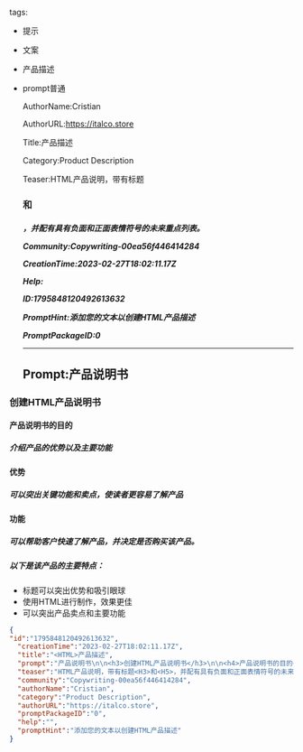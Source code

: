   tags: 
- 提示
- 文案
- 产品描述
- prompt普通

  AuthorName:Cristian

  AuthorURL:https://italco.store

  Title:<HTML>产品描述

  Category:Product Description

  Teaser:HTML产品说明，带有标题<H3>和<H5>，并配有具有负面和正面表情符号的未来重点列表。

  Community:Copywriting-00ea56f446414284

  CreationTime:2023-02-27T18:02:11.17Z

  Help:

  ID:1795848120492613632

  PromptHint:添加您的文本以创建HTML产品描述

  PromptPackageID:0

  ---

  ## Prompt:产品说明书

<h3>创建HTML产品说明书</h3>

<h4>产品说明书的目的</h4>
<h5>介绍产品的优势以及主要功能</h5>

<h4>优势</h4>
<h5>可以突出关键功能和卖点，使读者更容易了解产品</h5>

<h4>功能</h4>
<h5>可以帮助客户快速了解产品，并决定是否购买该产品。</h5>

<h5>以下是该产品的主要特点：</h5>
<ul>
<li>标题可以突出优势和吸引眼球</li>
<li>使用HTML进行制作，效果更佳</li>
<li>可以突出产品卖点和主要功能</li>
</ul>

  ```json
  {
  "id":"1795848120492613632",
    "creationTime":"2023-02-27T18:02:11.17Z",
    "title":"<HTML>产品描述",
    "prompt":"产品说明书\n\n<h3>创建HTML产品说明书</h3>\n\n<h4>产品说明书的目的</h4>\n<h5>介绍产品的优势以及主要功能</h5>\n\n<h4>优势</h4>\n<h5>可以突出关键功能和卖点，使读者更容易了解产品</h5>\n\n<h4>功能</h4>\n<h5>可以帮助客户快速了解产品，并决定是否购买该产品。</h5>\n\n<h5>以下是该产品的主要特点：</h5>\n<ul>\n<li>标题可以突出优势和吸引眼球</li>\n<li>使用HTML进行制作，效果更佳</li>\n<li>可以突出产品卖点和主要功能</li>\n</ul>",
    "teaser":"HTML产品说明，带有标题<H3>和<H5>，并配有具有负面和正面表情符号的未来重点列表。",
    "community":"Copywriting-00ea56f446414284",
    "authorName":"Cristian",
    "category":"Product Description",
    "authorURL":"https://italco.store",
    "promptPackageID":"0",
    "help":"",
    "promptHint":"添加您的文本以创建HTML产品描述"
  }
  ```
